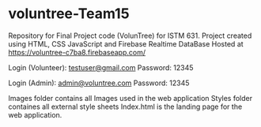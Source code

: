 # voluntree-Team15
Repository for Final Project code (VolunTree) for ISTM 631. 
Project created using HTML, CSS JavaScript and Firebase Realtime DataBase
Hosted at https://voluntree-c7ba8.firebaseapp.com/

Login (Volunteer): testuser@gmail.com
Password: 12345

Login (Admin): admin@voluntree.com
Password: 12345

Images folder contains all Images used in the web application
Styles folder containes all external style sheets
Index.html is the landing page for the web application.

